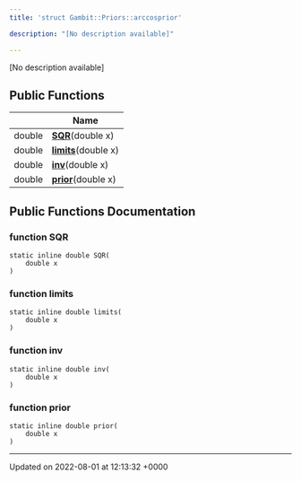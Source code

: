 ```yaml
---
title: 'struct Gambit::Priors::arccosprior'

description: "[No description available]"

---
```









[No description available]

## Public Functions

|                | Name           |
| -------------- | -------------- |
| double | **[SQR](/documentation/code/classes/structgambit_1_1priors_1_1arccosprior/#function-sqr)**(double x) |
| double | **[limits](/documentation/code/classes/structgambit_1_1priors_1_1arccosprior/#function-limits)**(double x) |
| double | **[inv](/documentation/code/classes/structgambit_1_1priors_1_1arccosprior/#function-inv)**(double x) |
| double | **[prior](/documentation/code/classes/structgambit_1_1priors_1_1arccosprior/#function-prior)**(double x) |

## Public Functions Documentation

### function SQR

```
static inline double SQR(
    double x
)
```


### function limits

```
static inline double limits(
    double x
)
```


### function inv

```
static inline double inv(
    double x
)
```


### function prior

```
static inline double prior(
    double x
)
```


-------------------------------

Updated on 2022-08-01 at 12:13:32 +0000